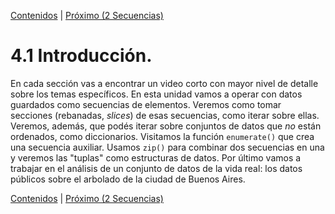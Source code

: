 [Contenidos](../Contenidos.md) \| [Próximo (2 Secuencias)](02_Secuencias.md)

# 4.1 Introducción.

En cada sección vas a encontrar un video corto con mayor nivel de detalle sobre los temas específicos. En esta unidad vamos a operar con datos guardados como secuencias de elementos. Veremos como tomar secciones (rebanadas, _slices_) de esas secuencias, como iterar sobre ellas. Veremos, además, que podés iterar sobre conjuntos de datos que _no_ están ordenados, como diccionarios. Visitamos la función `enumerate()` que crea una secuencia auxiliar. Usamos `zip()` para combinar dos secuencias en una y veremos las "tuplas" como estructuras de datos. Por último vamos a trabajar en el análisis de un conjunto de datos de la vida real: los datos públicos sobre el arbolado de la ciudad de Buenos Aires.


[Contenidos](../Contenidos.md) \| [Próximo (2 Secuencias)](02_Secuencias.md)

